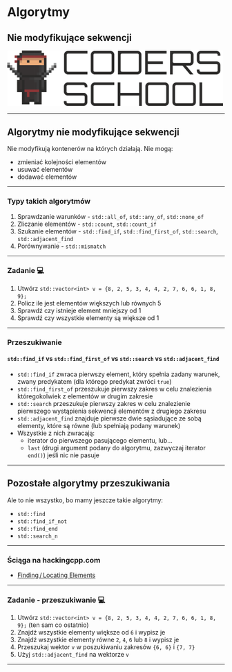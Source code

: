 <!-- .slide: data-background="#111111" -->

# Algorytmy

## Nie modyfikujące sekwencji

<a href="https://coders.school">
    <img width="500" src="../img/coders_school_logo.png" alt="Coders School" class="plain">
</a>

___

## Algorytmy nie modyfikujące sekwencji

Nie modyfikują kontenerów na których działają. Nie mogą:
<!-- .element: class="fragment fade-in" -->

* zmieniać kolejności elementów <!-- .element: class="fragment fade-in" -->
* usuwać elementów <!-- .element: class="fragment fade-in" -->
* dodawać elementów <!-- .element: class="fragment fade-in" -->

___
<!-- .element: style="font-size: 0.9em" -->
### Typy takich algorytmów

1. <!-- .element: class="fragment fade-in" --> Sprawdzanie warunków - <code>std::all_of</code>, <code>std::any_of</code>, <code>std::none_of</code>
2. <!-- .element: class="fragment fade-in" --> Zliczanie elementów - <code>std::count</code>, <code>std::count_if</code>
3. <!-- .element: class="fragment fade-in" --> Szukanie elementów - <code>std::find_if</code>, <code>std::find_first_of</code>, <code>std::search</code>, <code>std::adjacent_find</code>
4. <!-- .element: class="fragment fade-in" --> Porównywanie - <code>std::mismatch</code>

___

### Zadanie 💻

1. Utwórz `std::vector<int> v = {8, 2, 5, 3, 4, 4, 2, 7, 6, 6, 1, 8, 9};`
2. Policz ile jest elementów większych lub równych 5
3. Sprawdź czy istnieje element mniejszy od 1
4. Sprawdź czy wszystkie elementy są większe od 1

___

### Przeszukiwanie

#### `std::find_if` vs `std::find_first_of` vs `std::search` vs `std::adjacent_find`

* <!-- .element: class="fragment fade-in" --> <code>std::find_if</code> zwraca pierwszy element, który spełnia zadany warunek, zwany predykatem (dla którego predykat zwróci <code>true</code>)
* <!-- .element: class="fragment fade-in" --> <code>std::find_first_of</code> przeszukuje pierwszy zakres w celu znalezienia któregokolwiek z elementów w drugim zakresie
* <!-- .element: class="fragment fade-in" --> <code>std::search</code> przeszukuje pierwszy zakres w celu znalezienie pierwszego wystąpienia sekwencji elementów z drugiego zakresu
* <!-- .element: class="fragment fade-in" --> <code>std::adjacent_find</code> znajduje pierwsze dwie sąsiadujące ze sobą elementy, które są równe (lub spełniają podany warunek)
* <!-- .element: class="fragment fade-in" --> Wszystkie z nich zwracają:
  * <!-- .element: class="fragment fade-in" --> iterator do pierwszego pasującego elementu, lub...
  * <!-- .element: class="fragment fade-in" --> <code>last</code> (drugi argument podany do algorytmu, zazwyczaj iterator <code>end()</code>) jeśli nic nie pasuje

___

## Pozostałe algorytmy przeszukiwania

Ale to nie wszystko, bo mamy jeszcze takie algorytmy:

* <!-- .element: class="fragment fade-in" --> <code>std::find</code>
* <!-- .element: class="fragment fade-in" --> <code>std::find_if_not</code>
* <!-- .element: class="fragment fade-in" --> <code>std::find_end</code>
* <!-- .element: class="fragment fade-in" --> <code>std::search_n</code>

___

### Ściąga na hackingcpp.com

* [Finding / Locating Elements](https://hackingcpp.com/cpp/std/algorithms.html)

___

### Zadanie  - przeszukiwanie 💻

1. Utwórz `std::vector<int> v = {8, 2, 5, 3, 4, 4, 2, 7, 6, 6, 1, 8, 9};` (ten sam co ostatnio)
2. Znajdź wszystkie elementy większe od `6` i wypisz je
3. Znajdź wszystkie elementy równe `2`, `4`, `6` lub `8` i wypisz je
4. Przeszukaj wektor `v` w poszukiwaniu zakresów `{6, 6}` i `{7, 7}`
5. Użyj `std::adjacent_find` na wektorze `v`

___
